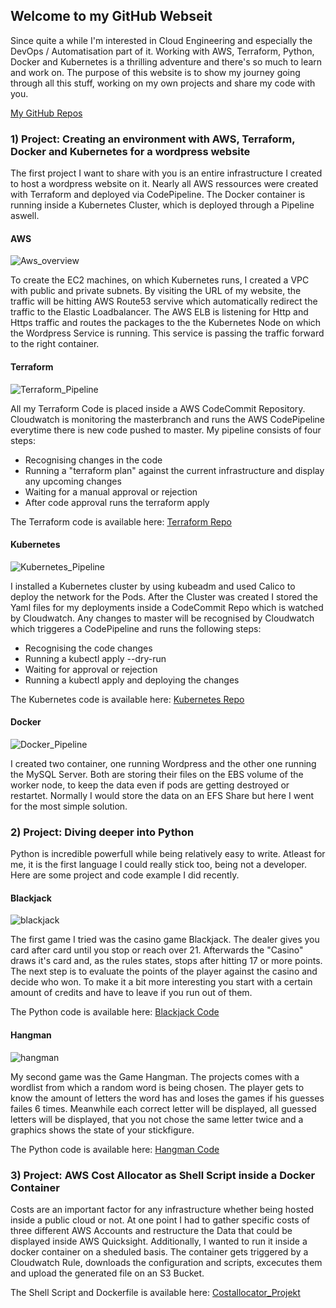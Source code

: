 

## Welcome to my GitHub Webseit

Since quite a while I'm interested in Cloud Engineering and especially the DevOps / Automatisation part of it. Working with AWS, Terraform, Python, Docker and Kubernetes is a thrilling adventure and there's so much to learn and work on. The purpose of this website is to show my journey going through all this stuff, working on my own projects and share my code with you.   

[My GitHub Repos](https://github.com/ThomasTusche?tab=repositories)



### 1) Project: Creating an environment with AWS, Terraform, Docker and Kubernetes for a wordpress website

The first project I want to share with you is an entire infrastructure I created to host a wordpress website on it. 
Nearly all AWS ressources were created with Terraform and deployed via CodePipeline. The Docker container is running
inside a Kubernetes Cluster, which is deployed through a Pipeline aswell.

#### AWS
![Aws_overview](./aws_overview.png)

To create the EC2 machines, on which Kubernetes runs, I created a VPC with public and private subnets. By visiting the URL of my website, the traffic will be hitting
AWS Route53 servive which automatically redirect the traffic to the Elastic Loadbalancer. The AWS ELB is listening for Http and Https traffic and 
routes the packages to the the Kubernetes Node on which the Wordpress Service is running. This service is passing the traffic forward to the right container.

#### Terraform 
![Terraform_Pipeline](./terraform_pipeline.png)

All my Terraform Code is placed inside a AWS CodeCommit Repository. Cloudwatch is monitoring the masterbranch and runs the
AWS CodePipeline everytime there is new code pushed to master. 
My pipeline consists of four steps:
- Recognising changes in the code
- Running a "terraform plan" against the current infrastructure and display any upcoming changes
- Waiting for a manual approval or rejection
- After code approval runs the terraform apply

The Terraform code is available here:
[Terraform Repo](https://github.com/ThomasTusche/portfolio-website/tree/master/terraform)

#### Kubernetes 
![Kubernetes_Pipeline](./kubernetes_pipeline.png)

I installed a Kubernetes cluster by using kubeadm and used Calico to deploy the network for the Pods.
After the Cluster was created I stored the Yaml files for my deployments inside a CodeCommit Repo which is watched by Cloudwatch.
Any changes to master will be recognised by Cloudwatch which triggeres a CodePipeline and runs the following steps:
- Recognising the code changes
- Running a kubectl apply --dry-run
- Waiting for approval or rejection
- Running a kubectl apply and deploying the changes

The Kubernetes code is available here:
[Kubernetes Repo](https://github.com/ThomasTusche/portfolio-website/tree/master/kubernetes)

#### Docker 
![Docker_Pipeline](./docker_pipeline.png)

I created two container, one running Wordpress and the other one running the MySQL Server. Both are storing their files on the EBS
volume of the worker node, to keep the data even if pods are getting destroyed or restartet. Normally I would store the data on an EFS Share
but here I went for the most simple solution.


### 2) Project: Diving deeper into Python

Python is incredible powerfull while being relatively easy to write. Atleast for me, it is the first language I could really stick too, being not
a developer. Here are some project and code example I did recently.

#### Blackjack
![blackjack](./blackjack.png)

The first game I tried was the casino game Blackjack. The dealer gives you card after card until you stop or reach over 21. Afterwards the "Casino"
draws it's card and, as the rules states, stops after hitting 17 or more points. The next step is to evaluate the points of the player against the
casino and decide who won. 
To make it a bit more interesting you start with a certain amount of credits and have to leave if you run out of them.

The Python code is available here:
[Blackjack Code](https://github.com/ThomasTusche/blackjack)

#### Hangman
![hangman](./hangman.png)

My second game was the Game Hangman. The projects comes with a wordlist from which a random word is being chosen. The player gets to know the amount
of letters the word has and loses the games if his guesses failes 6 times. Meanwhile each correct letter will be displayed, all guessed letters will be
displayed, that you not chose the same letter twice and a graphics shows the state of your stickfigure.

The Python code is available here:
[Hangman Code](https://github.com/ThomasTusche/hangman)

### 3) Project: AWS Cost Allocator as Shell Script inside a Docker Container

Costs are an important factor for any infrastructure whether being hosted inside a public cloud or not. At one point I had to gather specific costs
of three different AWS Accounts and restructure the Data that could be displayed inside AWS Quicksight. Additionally, I wanted to run it inside a
docker container on a sheduled basis. The container gets triggered by a Cloudwatch Rule, downloads the configuration and scripts, excecutes them 
and upload the generated file on an S3 Bucket. 

The Shell Script and Dockerfile is available here:
[Costallocator_Projekt](https://github.com/ThomasTusche/awscli_cost_allocator)



